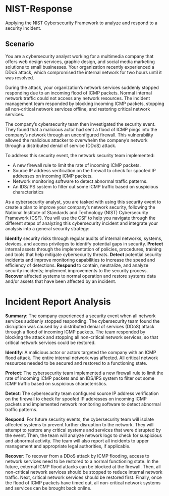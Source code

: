 # NIST-Response
Applying the NIST Cybersecurity Framework to analyze and respond to a security incident.

## **Scenario**
You are a cybersecurity analyst working for a multimedia company that offers web design services, graphic design, and social media marketing solutions to small businesses. Your organization recently experienced a DDoS attack, which compromised the internal network for two hours until it was resolved.

During the attack, your organization’s network services suddenly stopped responding due to an incoming flood of ICMP packets. Normal internal network traffic could not access any network resources. The incident management team responded by blocking incoming ICMP packets, stopping all non-critical network services offline, and restoring critical network services. 

The company’s cybersecurity team then investigated the security event. They found that a malicious actor had sent a flood of ICMP pings into the company’s network through an unconfigured firewall. This vulnerability allowed the malicious attacker to overwhelm the company’s network through a distributed denial of service (DDoS) attack. 

To address this security event, the network security team implemented: 
- A new firewall rule to limit the rate of incoming ICMP packets.
- Source IP address verification on the firewall to check for spoofed IP addresses on incoming ICMP packets.
- Network monitoring software to detect abnormal traffic patterns.
- An IDS/IPS system to filter out some ICMP traffic based on suspicious characteristics

As a cybersecurity analyst, you are tasked with using this security event to create a plan to improve your company’s network security, following the National Institute of Standards and Technology (NIST) Cybersecurity Framework (CSF). You will use the CSF to help you navigate through the different steps of analyzing this cybersecurity incident and integrate your analysis into a general security strategy:

**Identify** security risks through regular audits of internal networks, systems, devices, and access privileges to identify potential gaps in security.
**Protect** internal assets through the implementation of policies, procedures, training and tools that help mitigate cybersecurity threats.
**Detect** potential security incidents and improve monitoring capabilities to increase the speed and efficiency of detections.
**Respond** to contain, neutralize, and analyze security incidents; implement improvements to the security process.
**Recover** affected systems to normal operation and restore systems data and/or assets that have been affected by an incident.

# Incident Report Analysis
**Summary**: The company experienced a security event when all network services suddenly stopped responding. The cybersecurity team found the disruption was caused by a distributed denial of services (DDoS) attack through a flood of incoming ICMP packets. The team responded by blocking the attack and stopping all non-critical network services, so that critical network services could be restored.

**Identify**: A malicious actor or actors targeted the company with an ICMP flood attack. The entire internal network was affected. All critical network resources needed to be secured and restored to a functioning state.

**Protect**: The cybersecurity team implemented a new firewall rule to limit the rate of incoming ICMP packets and an IDS/IPS system to filter out some ICMP traffic based on suspicious characteristics.

**Detect**: The cybersecurity team configured source IP address verification on the firewall to check for spoofed IP addresses on incoming ICMP packets and implemented network monitoring software to detect abnormal traffic patterns.

**Respond**: For future security events, the cybersecurity team will isolate affected systems to prevent further disruption to the network. They will attempt to restore any critical systems and services that were disrupted by the event. Then, the team will analyze network logs to check for suspicious and abnormal activity. The team will also report all incidents to upper management and appropriate legal authorities, if applicable.

**Recover**: To recover from a DDoS attack by ICMP flooding, access to network services need to be restored to a normal functioning state. In the future, external ICMP flood attacks can be blocked at the firewall. Then, all non-critical network services should be stopped to reduce internal network traffic. Next, critical network services should be restored first. Finally, once the flood of ICMP packets have timed out, all non-critical network systems and services can be brought back online.
